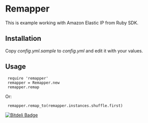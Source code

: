 Remapper
========

This is example working with Amazon Elastic IP from Ruby SDK.

Installation
-----------

Copy *config.yml.sample* to *config.yml* and edit it with your values.

Usage
-----

     require 'remapper'
     remapper = Remapper.new
     remapper.remap

Or:

     remapper.remap_to(remapper.instances.shuffle.first)
     
[![Bitdeli Badge](https://d2weczhvl823v0.cloudfront.net/miry/ec2_ip_remapper/trend.png)](https://bitdeli.com/free "Bitdeli Badge")
